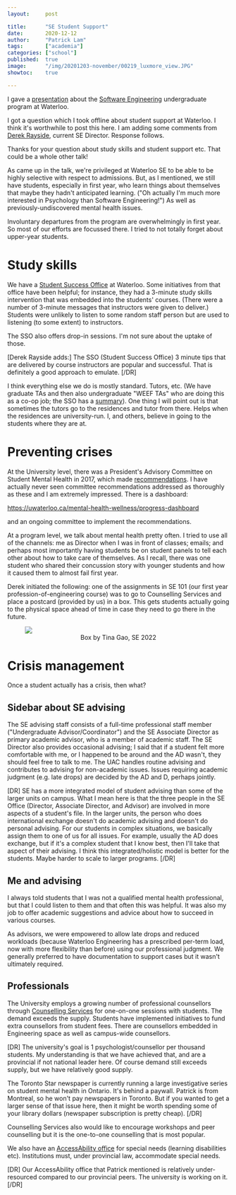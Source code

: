 ```yaml
---
layout:     post

title:      "SE Student Support"
date:       2020-12-12
author:     "Patrick Lam"
tags:       ["academia"]
categories: ["school"]
published:  true
image:      "/img/20201203-november/00219_luxmore_view.JPG"
showtoc:    true

---
```


I gave a <a href="https://docs.google.com/presentation/d/1rb5fknIoVJnd2nGqAwrwdowXvv6krhLwumSEqK0Io8k">presentation</a>
about the <a href="https://uwaterloo.ca/software-engineering/">Software Engineering</a> undergraduate program at Waterloo.

I got a question which I took offline about student support at Waterloo. I think it's worthwhile to post this here.
I am adding some comments from <a href="https://ece.uwaterloo.ca/~drayside/">Derek Rayside</a>, current SE Director.
Response follows.

Thanks for your question about study skills and student support etc. That could be a whole other talk!

As came up in the talk, we're privileged at Waterloo SE to be able to
be highly selective with respect to admissions. But, as I mentioned,
we still have students, especially in first year, who learn things
about themselves that maybe they hadn't anticipated learning. ("Oh
actually I'm much more interested in Psychology than Software
Engineering!") As well as previously-undiscovered mental health
issues.

Involuntary departures from the program are overwhelmingly in first
year. So most of our efforts are focussed there. I tried to not
totally forget about upper-year students.

# Study skills

We have a <a href="https://uwaterloo.ca/student-success/">Student Success Office</a> at Waterloo. 
Some initiatives from that office have been helpful; for instance, they had a 3-minute 
study skills intervention that was embedded into the students' courses. (There were a number of 3-minute messages that
instructors were given to deliver.)
Students were unlikely to listen to some random staff person but are used to listening (to some extent) to instructors.

The SSO also offers drop-in sessions. I'm not sure about the uptake of those.

[Derek Rayside adds:] The SSO (Student Success Office) 3 minute tips that are delivered by course instructors are popular and 
successful. That is definitely a good approach to emulate. [/DR]


I think everything else we do is mostly standard. Tutors, etc. (We
have graduate TAs and then also undergraduate "WEEF TAs" who are doing
this as a co-op job; the SSO has a <a
href="https://uwaterloo.ca/student-success/drop-in-tutoring">summary</a>). One
thing I will point out is that sometimes the tutors go to the
residences and tutor from there. Helps when the residences are
university-run. I, and others, believe in going to the students where
they are at.

# Preventing crises

At the University level, there was a President's Advisory Committee on Student Mental Health in 2017, which made 
<a href="https://uwaterloo.ca/mental-health-wellness/2017-pac-smh-report-and-recommendations">recommendations</a>. I 
have actually never seen committee recommendations addressed as thoroughly as these and I am extremely impressed. There is a 
dashboard:

<a href="https://uwaterloo.ca/mental-health-wellness/progress-dashboard">https://uwaterloo.ca/mental-health-wellness/progress-dashboard</a>

and an ongoing committee to implement the recommendations.

At a program level, we talk about mental health pretty often. I tried to use all of the channels: me as Director when I was in front 
of classes; emails; and perhaps most importantly having students be on student panels to tell each other about how to take care of 
themselves. As I recall, there was one student who shared their concussion story with younger students and how it 
caused them to almost fail first year.

Derek initiated the following: one of the assignments in SE 101 (our
first year profession-of-engineering course) was to go to Counselling
Services and place a postcard (provided by us) in a box. This gets
students actually going to the physical space ahead of time in case they
need to go there in the future.

<figure>
<img src="/img/20201212-se-student-support/IMG_20180913_104858.jpg">
<figcaption style="text-align:center">Box by Tina Gao, SE 2022</figcaption>
</figure>

# Crisis management

Once a student actually has a crisis, then what?

## Sidebar about SE advising

The SE advising staff consists of a full-time professional staff member ("Undergraduate 
Advisor/Coordinator") and the SE Associate Director as primary academic advisor, who is a member of academic staff. The SE Director 
also provides occasional advising; I said that if a student felt more comfortable with me, or I happened to be around and the AD 
wasn't, they should feel free to talk to me. The UAC handles routine advising and contributes to advising for non-academic issues. 
Issues requiring academic judgment (e.g. late drops) are decided by the AD and D, perhaps jointly.

[DR] SE has a more integrated model of student advising than some of the larger units on campus. What I mean here is 
that the three people in the SE Office (Director, Associate Director, and Advisor) are involved in more aspects of a student's
file. In the larger units, the person who does international exchange doesn't do academic advising and doesn't do personal 
advising. For our students in complex situations, we basically assign them to one of us for all issues. For example, usually the 
AD does exchange, but if it's a complex student that I know best, then I'll take that aspect of their advising. I think this 
integrated/holistic model is better for the students. Maybe harder to scale to larger programs. [/DR]

## Me and advising

I always told students that I was not a qualified mental health professional, but that I could listen to them and that often this 
was helpful. It was also my job to offer academic suggestions and advice about how to succeed in various courses.

As advisors, we were empowered to allow late drops and reduced
workloads (because Waterloo Engineering has a prescribed per-term
load, now with more flexibility than before) using our professional
judgment. We generally preferred to have documentation to support cases but it
wasn't ultimately required.

## Professionals

The University employs a growing number of professional counsellors through <a href="https://uwaterloo.ca/campus-wellness/counselling-services">Counselling Services</a> for one-on-one sessions with students. The demand exceeds the 
supply. Students have implemented initiatives to fund extra counsellors from student fees. There are counsellors embedded in 
Engineering space as well as campus-wide counsellors.

[DR] The university's goal is 1 psychologist/counsellor per thousand students. My understanding is that we have achieved 
that, and are a provincial if not national leader here. Of course demand still exceeds supply, but we have relatively good supply. 

The Toronto Star newspaper is currently running a large investigative series on student mental health in Ontario. It's behind a 
paywall. Patrick is from Montreal, so he won't pay newspapers in Toronto. But if you wanted to get a larger sense of that issue 
here, then it might be worth spending some of your library dollars (newspaper subscription is pretty cheap).
[/DR]

Counselling Services also would like to encourage workshops and peer counselling but it is the one-to-one counselling that is most popular.

We also have an <a href="https://uwaterloo.ca/accessability-services/">AccessAbility office</a> for special needs (learning disabilities etc). Institutions must, under provincial law, accommodate special needs.

[DR] Our AccessAbility office that Patrick mentioned is relatively under-resourced compared to our provincial peers. The university 
is working on it.[/DR]

